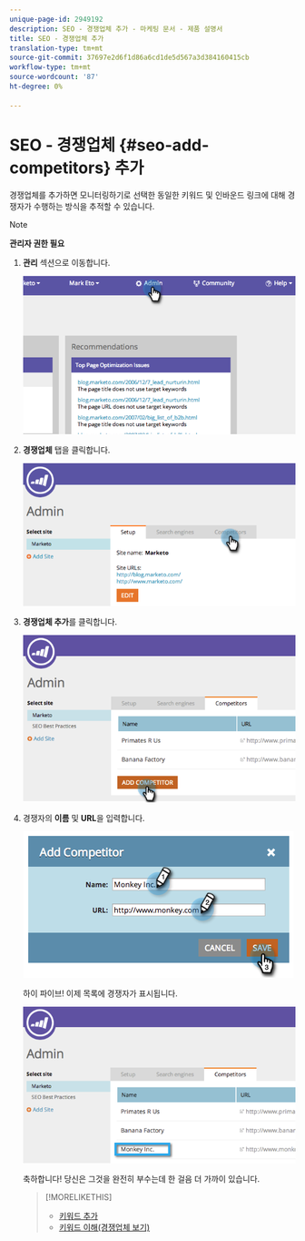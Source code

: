 ```yaml
---
unique-page-id: 2949192
description: SEO - 경쟁업체 추가 - 마케팅 문서 - 제품 설명서
title: SEO - 경쟁업체 추가
translation-type: tm+mt
source-git-commit: 37697e2d6f1d86a6cd1de5d567a3d384160415cb
workflow-type: tm+mt
source-wordcount: '87'
ht-degree: 0%

---
```



# SEO - 경쟁업체 {#seo-add-competitors} 추가

경쟁업체를 추가하면 모니터링하기로 선택한 동일한 키워드 및 인바운드 링크에 대해 경쟁자가 수행하는 방식을 추적할 수 있습니다.

>[!NOTE]
>
>**관리자 권한 필요**

1. **관리** 섹션으로 이동합니다.

   ![](assets/image2014-9-17-21-3a12-3a15.png)

1. **경쟁업체** 탭을 클릭합니다.

   ![](assets/image2014-9-17-21-3a12-3a31.png)

1. **경쟁업체 추가**&#x200B;를 클릭합니다.

   ![](assets/image2014-9-17-21-3a12-3a38.png)

1. 경쟁자의 **이름** 및 **URL**&#x200B;을 입력합니다.

   ![](assets/image2014-9-17-21-3a13-3a5.png)

   하이 파이브! 이제 목록에 경쟁자가 표시됩니다.

   ![](assets/image2014-9-17-21-3a13-3a14.png)

   축하합니다! 당신은 그것을 완전히 부수는데 한 걸음 더 가까이 있습니다.

   >[!MORELIKETHIS]
   >
   >* [키워드 추가](/help/marketo//product-docs/additional-apps/seo/keywords/seo-add-keywords.md)
   >* [키워드 이해(경쟁업체 보기)](/help/marketo/product-docs/additional-apps/seo/keywords/seo-understanding-keywords.md)

